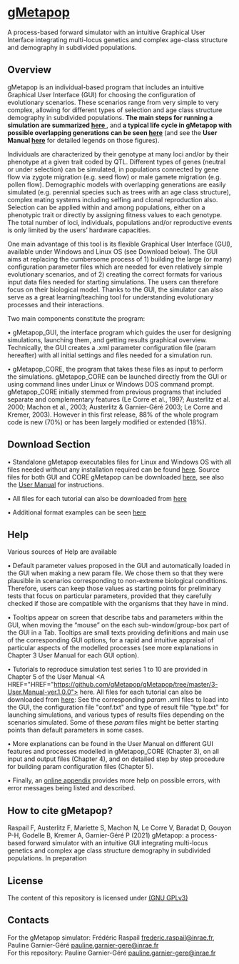 # <A HREF="https://github.com/gMetapop/gMetapop"> gMetapop </A>
A process-based forward simulator with an intuitive Graphical User Interface integrating multi-locus genetics and complex age-class structure and demography in subdivided populations.

## Overview ##
gMetapop is an individual-based program that includes an intuitive Graphical User Interface (GUI) for choosing the configuration of evolutionary scenarios. These scenarios range from very simple to very complex, allowing for different types of selection and age class structure demography in subdivided populations. **The main steps for running a simulation are summarized <A HREF= "gMetapop-overview-Fig.1-4.pdf"> here </A>**, and **a typical life cycle in gMetapop with possible overlapping generations can be seen <A HREF= "gMetapop-life-cycle-Fig.3.pdf"> here</A>** (and see the **User Manual <A HREF="https://github.com/gMetapop/gMetapop/tree/master/3-User.Manual-ver.1.0.0"> here</A>** for detailed legends on those figures).

Individuals are characterized by their genotype at many loci and/or by their phenotype at a given trait coded by  QTL. Different types of genes (neutral or under selection) can be simulated, in populations connected by gene flow via zygote migration (e.g. seed flow) or male gamete migration (e.g. pollen flow). Demographic models with overlapping generations are easily simulated (e.g. perennial species such as trees with an age class structure), complex mating systems including selfing and clonal reproduction also. Selection can be applied within and among populations, either on a phenotypic trait or directly by assigning fitness values to each genotype. The total number of loci, individuals, populations and/or reproductive events is only limited by the users’ hardware capacities. 

One main advantage of this tool is its flexible Graphical User Interface (GUI), available under Windows and Linux OS (see Download below). The GUI aims at replacing the cumbersome process of 1) building the large (or many) configuration parameter files which are needed for even relatively simple evolutionary scenarios, and of 2) creating the correct formats for various input data files needed for starting simulations. The users can therefore focus on their biological model. Thanks to the GUI, the simulator can also serve as a great learning/teaching tool for understanding evolutionary processes and their interactions.

Two main components constitute the program:  

•	gMetapop_GUI, the interface program which guides the user for designing simulations, launching them, and getting results graphical overview. Technically, the GUI creates a .xml parameter configuration file (param hereafter) with all initial settings and files needed for a simulation run.

•	gMetapop_CORE, the program that takes these files as input to perform the simulations. gMetapop_CORE can be launched directly from the GUI or using command lines under Linux or Windows DOS command prompt. gMetapop_CORE initially stemmed from previous programs that included separate and complementary features (Le Corre et al., 1997; Austerlitz et al. 2000; Machon et al., 2003; Austerlitz & Garnier-Géré 2003; Le Corre and Kremer, 2003). However in this first release, 88% of the whole program code is new (70%) or has been largely modified or extended (18%). 

## Download Section 

• Standalone gMetapop executables files for Linux and Windows OS with all files needed without any installation required can be found <A HREF="https://github.com/gMetapop/gMetapop/tree/master/1-GUI+CORE.exe.for.download"> here</A>. Source files for both GUI and CORE gMetapop can be downloaded <A HREF="https://github.com/gMetapop/gMetapop/tree/master/2-GUI+CORE.src.for.download"> here</A>, see also the <A HREF="https://github.com/gMetapop/gMetapop/tree/master/3-User.Manual-ver.1.0.0">User Manual</A> for instructions.

•	All files for each tutorial can also be downloaded from <A HREF="https://github.com/gMetapop/gMetapop/tree/master/5-Tutorials"> here</A>

•	Additional format examples can be seen <A HREF="https://github.com/gMetapop/gMetapop/tree/master/4-Format.Examples"> here</A>

## Help ##
Various sources of Help are available 

•	Default parameter values proposed in the GUI and automatically loaded in the GUI when making a new param file. We chose them so that they were plausible in scenarios corresponding to non-extreme biological conditions. Therefore, users can keep those values as starting points for preliminary tests that focus on particular parameters, provided that they carefully checked if those are compatible with the organisms that they have in mind.

•	Tooltips appear on screen that describe tabs and parameters within the GUI, when moving the “mouse” on the each sub-window/group-box part of the GUI in a Tab. Tooltips are small texts providing definitions and main use of the corresponding GUI options, for a rapid and intuitive appraisal of particular aspects of the modelled processes (see more explanations in Chapter 3 User Manual for each GUI option). 

•	Tutorials to reproduce simulation test series 1 to 10 are provided in Chapter 5 of the User Manual <A HREF="HREF="https://github.com/gMetapop/gMetapop/tree/master/3-User.Manual-ver.1.0.0"> here</A>. All files for each tutorial can also be downloaded from <A HREF="https://github.com/gMetapop/gMetapop/tree/master/5-Tutorials"> here</A>:
See the corresponding *param* .xml files to load into the GUI, the configuration file "conf.txt" and type of result file "type.txt" for launching simulations, and various types of results files depending on the scenarios simulated. Some of these *param* files might be better starting points than default parameters in some cases.

•	More explanations can be found in the User Manual on different GUI features and processes modelled in gMetapop_CORE (Chapter 3), on all input and output files (Chapter 4), and on detailed step by step procedure for building param configuration files (Chapter 5). 

•	Finally, an <A HREF="https://github.com/gMetapop/gMetapop/tree/master/6-Trouble.Shooting"> online appendix</A> provides more help on possible errors, with error messages being listed and described.  


## How to cite gMetapop? ##

Raspail F, Austerlitz F, Mariette S, Machon N, Le Corre V, Baradat D, Gouyon P-H, Godelle B, Kremer A, Garnier-Géré P (2021) gMetapop: a process-based forward simulator with an intuitive GUI integrating multi-locus genetics and complex age class structure demography in subdivided populations. In preparation 

## License ##

The content of this repository is licensed under <A HREF="https://choosealicense.com/licenses/gpl-3.0/">(GNU GPLv3)</A> 

## Contacts ##
For the gMetapop simulator: Frédéric Raspail frederic.raspail@inrae.fr, Pauline Garnier-Géré pauline.garnier-gere@inrae.fr  
For this repository: Pauline Garnier-Géré pauline.garnier-gere@inrae.fr


